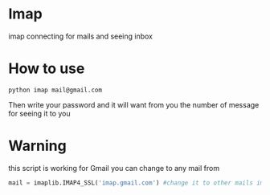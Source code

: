 # Imap
imap connecting for mails and seeing inbox 
   
# How to use    
```
python imap mail@gmail.com
```
Then write your password and it will want from you the number of message for seeing it to you 

# Warning  
this script is working for Gmail you can change to any mail from 
```python
mail = imaplib.IMAP4_SSL('imap.gmail.com') #change it to other mails imap connectings
```

